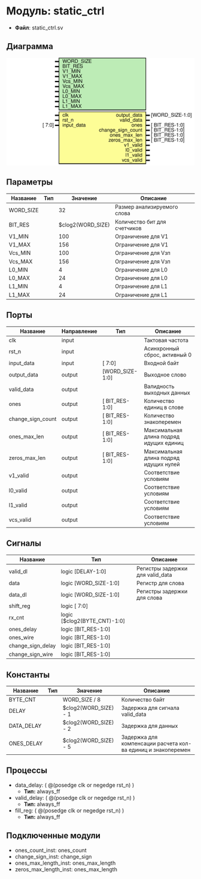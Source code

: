 # Модуль: static_ctrl 

- **Файл**: static_ctrl.sv
## Диаграмма

![Диаграмма](static_ctrl.svg "Диаграмма")
## Параметры

| Название  | Тип | Значение          | Описание                     |
| --------- | --- | ----------------- | ---------------------------- |
| WORD_SIZE |     | 32                | Размер анализируемого слова  |
| BIT_RES   |     | $clog2(WORD_SIZE) | Количество бит для счетчиков |
| V1_MIN    |     | 100               | Ограничение для V1           |
| V1_MAX    |     | 156               | Ограничение для V1           |
| Vcs_MIN   |     | 100               | Ограничение для Vзп          |
| Vcs_MAX   |     | 156               | Ограничение для Vзп          |
| L0_MIN    |     | 4                 | Ограничение для L0           |
| L0_MAX    |     | 24                | Ограничение для L0           |
| L1_MIN    |     | 4                 | Ограничение для L1           |
| L1_MAX    |     | 24                | Ограничение для L1           |
## Порты

| Название          | Направление | Тип             | Описание                                |
| ----------------- | ----------- | --------------- | --------------------------------------- |
| clk               | input       |                 | Тактовая частота                        |
| rst_n             | input       |                 | Асинхронный сброс, активный 0           |
| input_data        | input       | [          7:0] | Входной байт                            |
| output_data       | output      | [WORD_SIZE-1:0] | Выходное слово                          |
| valid_data        | output      |                 | Валидность выходных данных              |
| ones              | output      | [  BIT_RES-1:0] | Количество единиц в слове               |
| change_sign_count | output      | [  BIT_RES-1:0] | Количество знакоперемен                 |
| ones_max_len      | output      | [  BIT_RES-1:0] | Максимальная длина подряд идущих единиц |
| zeros_max_len     | output      | [  BIT_RES-1:0] | Максимальная длина подряд идущих нулей  |
| v1_valid          | output      |                 | Соответствие условиям                   |
| l0_valid          | output      |                 | Соответствие условиям                   |
| l1_valid          | output      |                 | Соответствие условиям                   |
| vcs_valid         | output      |                 | Соответствие условиям                   |
## Сигналы

| Название          | Тип                          | Описание                         |
| ----------------- | ---------------------------- | -------------------------------- |
| valid_dl          | logic [DELAY-1:0]            | Регистры задержки для valid_data |
| data              | logic [WORD_SIZE-1:0]        | Регистр для слова                |
| data_dl           | logic [WORD_SIZE-1:0]        | Регистры задержки для слова      |
| shift_reg         | logic [                 7:0] |                                  |
| rx_cnt            | logic [$clog2(BYTE_CNT)-1:0] |                                  |
| ones_delay        | logic [BIT_RES-1:0]          |                                  |
| ones_wire         | logic [BIT_RES-1:0]          |                                  |
| change_sign_delay | logic [BIT_RES-1:0]          |                                  |
| change_sign_wire  | logic [BIT_RES-1:0]          |                                  |
## Константы

| Название   | Тип | Значение              | Описание                                                      |
| ---------- | --- | --------------------- | ------------------------------------------------------------- |
| BYTE_CNT   |     | WORD_SIZE / 8         | Количество байт                                               |
| DELAY      |     | $clog2(WORD_SIZE) - 1 | Задержка для сигнала valid_data                               |
| DATA_DELAY |     | $clog2(WORD_SIZE) - 2 | Задержка для данных                                           |
| ONES_DELAY |     | $clog2(WORD_SIZE) - 5 | Задержка для компенсации расчета кол-ва единиц и знакоперемен |
## Процессы
- data_delay: ( @(posedge clk or negedge rst_n) )
  - **Тип:** always_ff
- valid_delay: ( @(posedge clk or negedge rst_n) )
  - **Тип:** always_ff
- fill_reg: ( @(posedge clk or negedge rst_n) )
  - **Тип:** always_ff
## Подключенные модули

- ones_count_inst: ones_count
- change_sign_inst: change_sign
- ones_max_length_inst: ones_max_length
- zeros_max_length_inst: ones_max_length
